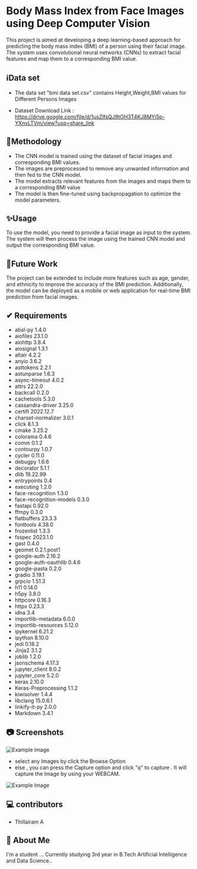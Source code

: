 
# Body Mass Index from Face Images using Deep Computer Vision

This project is aimed at developing a deep learning-based approach for predicting the body mass index (BMI) of a person using their facial image. The system uses convolutional neural networks (CNNs) to extract facial features and map them to a corresponding BMI value. 


## ℹData set

* The data set "bmi data set.csv" contains Height,Weight,BMI values for Different Persons Images

* Dataset Download Link : https://drive.google.com/file/d/1usZlfsQJ9tOH3T4KJ8MYj5p-YXnvLTVm/view?usp=share_link


## 🎯Methodology

* The CNN model is trained using the dataset of facial images and corresponding BMI values. 
* The images are preprocessed to remove any unwanted information and then fed to the CNN model. 
* The model extracts relevant features from the images and maps them to a corresponding BMI value
* The model is then fine-tuned using backpropagation to optimize the model parameters.



## ✨Usage

To use the model, you need to provide a facial image as input to the system. The system will then process the image using the trained CNN model and output the corresponding BMI value.
## 🔮Future Work

The project can be extended to include more features such as age, gender, and ethnicity to improve the accuracy of the BMI prediction. Additionally, the model can be deployed as a mobile or web application for real-time BMI prediction from facial images.
## ✔ Requirements

* absl-py                      1.4.0
* aiofiles                     23.1.0
* aiohttp                      3.8.4
* aiosignal                    1.3.1
* altair                       4.2.2
* anyio                        3.6.2
* asttokens                    2.2.1
* astunparse                   1.6.3
* async-timeout                4.0.2
* attrs                        22.2.0
* backcall                     0.2.0
* cachetools                   5.3.0
* cassandra-driver             3.25.0
* certifi                      2022.12.7
* charset-normalizer           3.0.1
* click                        8.1.3
* cmake                        3.25.2
* colorama                     0.4.6
* comm                         0.1.2
* contourpy                    1.0.7
* cycler                       0.11.0
* debugpy                      1.6.6
* decorator                    5.1.1
* dlib                         19.22.99
* entrypoints                  0.4
* executing                    1.2.0
* face-recognition             1.3.0
* face-recognition-models      0.3.0
* fastapi                      0.92.0
* ffmpy                        0.3.0
* flatbuffers                  23.3.3
* fonttools                    4.38.0
* frozenlist                   1.3.3
* fsspec                       2023.1.0
* gast                         0.4.0
* geomet                       0.2.1.post1
* google-auth                  2.16.2
* google-auth-oauthlib         0.4.6
* google-pasta                 0.2.0
* gradio                       3.19.1
* grpcio                       1.51.3
* h11                          0.14.0
* h5py                         3.8.0
* httpcore                     0.16.3
* httpx                        0.23.3
* idna                         3.4
* importlib-metadata           6.0.0
* importlib-resources          5.12.0
* ipykernel                    6.21.2
* ipython                      8.10.0
* jedi                         0.18.2
* Jinja2                       3.1.2
* joblib                       1.2.0
* jsonschema                   4.17.3
* jupyter_client               8.0.2
* jupyter_core                 5.2.0
* keras                        2.10.0
* Keras-Preprocessing          1.1.2
* kiwisolver                   1.4.4
* libclang                     15.0.6.1
* linkify-it-py                2.0.0
* Markdown                     3.4.1

## 📷 Screenshots



![Example Image](https://drive.google.com/uc?id=1GYd7V7z-YEoi_-tDO5i8AvNK-KLFTuSC)

* select any Images by click the Browse Option
* else , you can press the Capture option and click "q" to capture . It will capture the Image by using your WEBCAM.


![Example Image](https://drive.google.com/uc?id=1XnRTl-RPw3twRurU88jpIbKrNNnRXbTC)
## 💻 contributors

* Thillairam A
## 🚀 About Me
I'm a student ... Currently  studying 3rd year in B.Tech Artificial Intelligence and Data Science..

